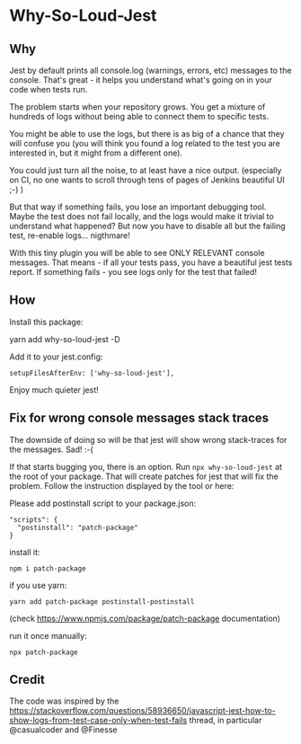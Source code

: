# Why-So-Loud-Jest

## Why

Jest by default prints all console.log (warnings, errors, etc) messages to the console. That's great - it helps you understand what's going on in your code when tests run.

The problem starts when your repository grows. You get a mixture of hundreds of logs without being able to connect them to specific tests.

You might be able to use the logs, but there is as big of a chance that they will confuse you (you will think you found a log related to the test you are interested in, but it might from a different one).

You could just turn all the noise, to at least have a nice output. (especially on CI, no one wants to scroll through tens of pages of Jenkins beautiful UI ;-) )

But that way if something fails, you lose an important debugging tool. Maybe the test does not fail locally, and the logs would make it trivial to understand what happened? But now you have to disable all but the failing test, re-enable logs... nigthmare!

With this tiny plugin you will be able to see ONLY RELEVANT console messages. That means - if all your tests pass, you have a beautiful jest tests report. If something fails - you see logs only for the test that failed!

## How

Install this package:

yarn add why-so-loud-jest -D

Add it to your jest.config:

`setupFilesAfterEnv: ['why-so-loud-jest'],`

Enjoy much quieter jest!


## Fix for wrong console messages stack traces

The downside of doing so will be that jest will show wrong stack-traces for the messages. Sad! :-(

If that starts bugging you, there is an option. 
Run `npx why-so-loud-jest` at the root of your package. 
That will create patches for jest that will fix the problem. Follow the instruction displayed by the tool or here:

Please add postinstall script to your package.json:
```
"scripts": {
  "postinstall": "patch-package"
}
```
install it:

```
npm i patch-package
```

if you use yarn:
```
yarn add patch-package postinstall-postinstall
```
(check https://www.npmjs.com/package/patch-package documentation)

run it once manually:

```
npx patch-package
```

## Credit

The code was inspired by the https://stackoverflow.com/questions/58936650/javascript-jest-how-to-show-logs-from-test-case-only-when-test-fails thread, in particular @casualcoder and @Finesse 
